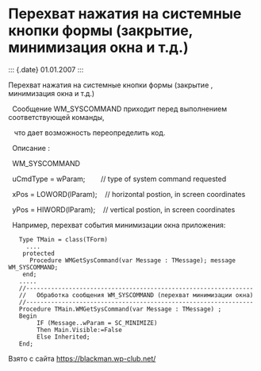 Перехват нажатия на системные кнопки формы (закрытие, минимизация окна и т.д.)
==============================================================================

::: {.date}
01.01.2007
:::

Перехват нажатия на системные кнопки формы (закрытие , минимизация окна
и т.д.)

  Сообщение WM\_SYSCOMMAND приходит перед выполнением соответствующей
команды,

   что дает возможность переопределить код.

  Описание :

  WM\_SYSCOMMAND

  uCmdType = wParam;        // type of system command requested

  xPos = LOWORD(lParam);    // horizontal postion, in screen coordinates

  yPos = HIWORD(lParam);    // vertical postion, in screen coordinates

  Например, перехват события минимизации окна приложения:

       Type TMain = class(TForm)
         ....
        protected
          Procedure WMGetSysCommand(var Message : TMessage); message WM_SYSCOMMAND;
        end;
       .....
       //----------------------------------------------------------------
       //   Обработка сообщения WM_SYSCOMMAND (перехват минимизации окна)
       //----------------------------------------------------------------
       Procedure TMain.WMGetSysCommand(var Message : TMessage) ;
       Begin
            IF (Message..wParam = SC_MINIMIZE)  
            Then Main.Visible:=False
            Else Inherited;
       End;

Взято с сайта <https://blackman.wp-club.net/>
